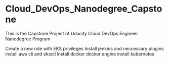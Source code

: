 # Cloud_DevOps_Nanodegree_Capstone
This is the Capstone Project of Udacity Cloud DevOps Engineer Nanodegree Program

Create a new role with EKS privileges
Install jenkins and neccessary plugins
install aws cli and eksctl
install docker docker engine
install kubernetes


